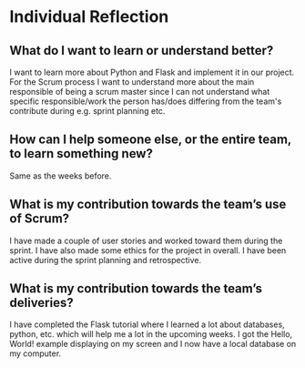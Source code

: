 # Individual Reflection

## What do I want to learn or understand better?
I want to learn more about Python and Flask and implement it in our project.
For the Scrum process I want to understand more about the main responsible of being a scrum master since I can not understand what specific responsible/work
the person has/does differing from the team's contribute during e.g. sprint planning etc.


## How can I help someone else, or the entire team, to learn something new?
Same as the weeks before.


## What is my contribution towards the team’s use of Scrum?
I have made a couple of user stories and worked toward them during the sprint. I have also made some ethics for the project in overall.
I have been active during the sprint planning and retrospective.


## What is my contribution towards the team’s deliveries?
I have completed the Flask tutorial where I learned a lot about databases, python, etc. which will help me a lot in the upcoming weeks.
I got the Hello, World! example displaying on my screen and I now have a local database on my computer.

